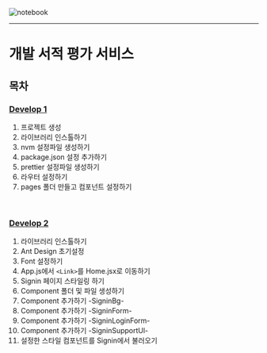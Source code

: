 ![notebook](https://user-images.githubusercontent.com/31315644/72698417-79e69600-3b87-11ea-8dd9-9a2c1afa536d.jpg)

----------------

# 개발 서적 평가 서비스

## 목차

### [Develop 1](./Book-Review-Dev01.md)

1. 프로젝트 생성
2. 라이브러리 인스톨하기
3. nvm 설정파일 생성하기
4. package.json 설정 추가하기
5. prettier 설정파일 생성하기
6. 라우터 설정하기
7. pages 폴더 만들고 컴포넌트 설정하기

<br/>

### [Develop 2](./Book-Review-Dev02.md)

1. 라이브러리 인스톨하기
2. Ant Design 초기설정
3. Font 설정하기
4. App.js에서 `<Link>`를 Home.jsx로 이동하기
5. Signin 페이지 스타일링 하기
6. Component 폴더 및 파일 생성하기
7. Component 추가하기 -SigninBg-
8. Component 추가하기 -SigninForm-
9. Component 추가하기 -SigninLoginForm-
10. Component 추가하기 -SigninSupportUl-
11. 설정한 스타일 컴포넌트를 Signin에서 불러오기

<br/>